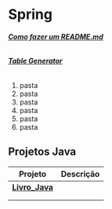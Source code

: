 #  Spring
###### __[Como fazer um README.md](https://raullesteves.medium.com/github-como-fazer-um-readme-md-bonit%C3%A3o-c85c8f154f8)__
###### __[Table Generator](https://www.tablesgenerator.com/)__


1.  pasta   
  1.  pasta   
  1.  pasta  
  1.  pasta  
3.  pasta  
4.  pasta  

## Projetos Java 

| Projeto | Descrição  |
|-------|-----------|
|   [**Livro_Java**](https://github.com/olimpiogilberto/Java/tree/master/Certifica%C3%A7%C3%A3o/Livro_Java)      |           |
|       |           |
|       |           |
